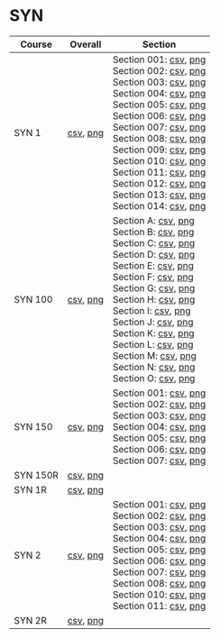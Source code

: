 # SYN

| Course | Overall | Section |
| ------ | ------- | ------- |
| SYN 1 | [csv](https://github.com/UCSD-Historical-Enrollment-Data/2025Winter/blob/main/overall/SYN%201.csv), [png](https://raw.githubusercontent.com/UCSD-Historical-Enrollment-Data/2025Winter/main/plot_overall/SYN%201.png) | Section 001: [csv](https://github.com/UCSD-Historical-Enrollment-Data/2025Winter/blob/main/section/SYN%201_001.csv), [png](https://raw.githubusercontent.com/UCSD-Historical-Enrollment-Data/2025Winter/main/plot_section/SYN%201_001.png)<br>Section 002: [csv](https://github.com/UCSD-Historical-Enrollment-Data/2025Winter/blob/main/section/SYN%201_002.csv), [png](https://raw.githubusercontent.com/UCSD-Historical-Enrollment-Data/2025Winter/main/plot_section/SYN%201_002.png)<br>Section 003: [csv](https://github.com/UCSD-Historical-Enrollment-Data/2025Winter/blob/main/section/SYN%201_003.csv), [png](https://raw.githubusercontent.com/UCSD-Historical-Enrollment-Data/2025Winter/main/plot_section/SYN%201_003.png)<br>Section 004: [csv](https://github.com/UCSD-Historical-Enrollment-Data/2025Winter/blob/main/section/SYN%201_004.csv), [png](https://raw.githubusercontent.com/UCSD-Historical-Enrollment-Data/2025Winter/main/plot_section/SYN%201_004.png)<br>Section 005: [csv](https://github.com/UCSD-Historical-Enrollment-Data/2025Winter/blob/main/section/SYN%201_005.csv), [png](https://raw.githubusercontent.com/UCSD-Historical-Enrollment-Data/2025Winter/main/plot_section/SYN%201_005.png)<br>Section 006: [csv](https://github.com/UCSD-Historical-Enrollment-Data/2025Winter/blob/main/section/SYN%201_006.csv), [png](https://raw.githubusercontent.com/UCSD-Historical-Enrollment-Data/2025Winter/main/plot_section/SYN%201_006.png)<br>Section 007: [csv](https://github.com/UCSD-Historical-Enrollment-Data/2025Winter/blob/main/section/SYN%201_007.csv), [png](https://raw.githubusercontent.com/UCSD-Historical-Enrollment-Data/2025Winter/main/plot_section/SYN%201_007.png)<br>Section 008: [csv](https://github.com/UCSD-Historical-Enrollment-Data/2025Winter/blob/main/section/SYN%201_008.csv), [png](https://raw.githubusercontent.com/UCSD-Historical-Enrollment-Data/2025Winter/main/plot_section/SYN%201_008.png)<br>Section 009: [csv](https://github.com/UCSD-Historical-Enrollment-Data/2025Winter/blob/main/section/SYN%201_009.csv), [png](https://raw.githubusercontent.com/UCSD-Historical-Enrollment-Data/2025Winter/main/plot_section/SYN%201_009.png)<br>Section 010: [csv](https://github.com/UCSD-Historical-Enrollment-Data/2025Winter/blob/main/section/SYN%201_010.csv), [png](https://raw.githubusercontent.com/UCSD-Historical-Enrollment-Data/2025Winter/main/plot_section/SYN%201_010.png)<br>Section 011: [csv](https://github.com/UCSD-Historical-Enrollment-Data/2025Winter/blob/main/section/SYN%201_011.csv), [png](https://raw.githubusercontent.com/UCSD-Historical-Enrollment-Data/2025Winter/main/plot_section/SYN%201_011.png)<br>Section 012: [csv](https://github.com/UCSD-Historical-Enrollment-Data/2025Winter/blob/main/section/SYN%201_012.csv), [png](https://raw.githubusercontent.com/UCSD-Historical-Enrollment-Data/2025Winter/main/plot_section/SYN%201_012.png)<br>Section 013: [csv](https://github.com/UCSD-Historical-Enrollment-Data/2025Winter/blob/main/section/SYN%201_013.csv), [png](https://raw.githubusercontent.com/UCSD-Historical-Enrollment-Data/2025Winter/main/plot_section/SYN%201_013.png)<br>Section 014: [csv](https://github.com/UCSD-Historical-Enrollment-Data/2025Winter/blob/main/section/SYN%201_014.csv), [png](https://raw.githubusercontent.com/UCSD-Historical-Enrollment-Data/2025Winter/main/plot_section/SYN%201_014.png) |
| SYN 100 | [csv](https://github.com/UCSD-Historical-Enrollment-Data/2025Winter/blob/main/overall/SYN%20100.csv), [png](https://raw.githubusercontent.com/UCSD-Historical-Enrollment-Data/2025Winter/main/plot_overall/SYN%20100.png) | Section A: [csv](https://github.com/UCSD-Historical-Enrollment-Data/2025Winter/blob/main/section/SYN%20100_A.csv), [png](https://raw.githubusercontent.com/UCSD-Historical-Enrollment-Data/2025Winter/main/plot_section/SYN%20100_A.png)<br>Section B: [csv](https://github.com/UCSD-Historical-Enrollment-Data/2025Winter/blob/main/section/SYN%20100_B.csv), [png](https://raw.githubusercontent.com/UCSD-Historical-Enrollment-Data/2025Winter/main/plot_section/SYN%20100_B.png)<br>Section C: [csv](https://github.com/UCSD-Historical-Enrollment-Data/2025Winter/blob/main/section/SYN%20100_C.csv), [png](https://raw.githubusercontent.com/UCSD-Historical-Enrollment-Data/2025Winter/main/plot_section/SYN%20100_C.png)<br>Section D: [csv](https://github.com/UCSD-Historical-Enrollment-Data/2025Winter/blob/main/section/SYN%20100_D.csv), [png](https://raw.githubusercontent.com/UCSD-Historical-Enrollment-Data/2025Winter/main/plot_section/SYN%20100_D.png)<br>Section E: [csv](https://github.com/UCSD-Historical-Enrollment-Data/2025Winter/blob/main/section/SYN%20100_E.csv), [png](https://raw.githubusercontent.com/UCSD-Historical-Enrollment-Data/2025Winter/main/plot_section/SYN%20100_E.png)<br>Section F: [csv](https://github.com/UCSD-Historical-Enrollment-Data/2025Winter/blob/main/section/SYN%20100_F.csv), [png](https://raw.githubusercontent.com/UCSD-Historical-Enrollment-Data/2025Winter/main/plot_section/SYN%20100_F.png)<br>Section G: [csv](https://github.com/UCSD-Historical-Enrollment-Data/2025Winter/blob/main/section/SYN%20100_G.csv), [png](https://raw.githubusercontent.com/UCSD-Historical-Enrollment-Data/2025Winter/main/plot_section/SYN%20100_G.png)<br>Section H: [csv](https://github.com/UCSD-Historical-Enrollment-Data/2025Winter/blob/main/section/SYN%20100_H.csv), [png](https://raw.githubusercontent.com/UCSD-Historical-Enrollment-Data/2025Winter/main/plot_section/SYN%20100_H.png)<br>Section I: [csv](https://github.com/UCSD-Historical-Enrollment-Data/2025Winter/blob/main/section/SYN%20100_I.csv), [png](https://raw.githubusercontent.com/UCSD-Historical-Enrollment-Data/2025Winter/main/plot_section/SYN%20100_I.png)<br>Section J: [csv](https://github.com/UCSD-Historical-Enrollment-Data/2025Winter/blob/main/section/SYN%20100_J.csv), [png](https://raw.githubusercontent.com/UCSD-Historical-Enrollment-Data/2025Winter/main/plot_section/SYN%20100_J.png)<br>Section K: [csv](https://github.com/UCSD-Historical-Enrollment-Data/2025Winter/blob/main/section/SYN%20100_K.csv), [png](https://raw.githubusercontent.com/UCSD-Historical-Enrollment-Data/2025Winter/main/plot_section/SYN%20100_K.png)<br>Section L: [csv](https://github.com/UCSD-Historical-Enrollment-Data/2025Winter/blob/main/section/SYN%20100_L.csv), [png](https://raw.githubusercontent.com/UCSD-Historical-Enrollment-Data/2025Winter/main/plot_section/SYN%20100_L.png)<br>Section M: [csv](https://github.com/UCSD-Historical-Enrollment-Data/2025Winter/blob/main/section/SYN%20100_M.csv), [png](https://raw.githubusercontent.com/UCSD-Historical-Enrollment-Data/2025Winter/main/plot_section/SYN%20100_M.png)<br>Section N: [csv](https://github.com/UCSD-Historical-Enrollment-Data/2025Winter/blob/main/section/SYN%20100_N.csv), [png](https://raw.githubusercontent.com/UCSD-Historical-Enrollment-Data/2025Winter/main/plot_section/SYN%20100_N.png)<br>Section O: [csv](https://github.com/UCSD-Historical-Enrollment-Data/2025Winter/blob/main/section/SYN%20100_O.csv), [png](https://raw.githubusercontent.com/UCSD-Historical-Enrollment-Data/2025Winter/main/plot_section/SYN%20100_O.png) |
| SYN 150 | [csv](https://github.com/UCSD-Historical-Enrollment-Data/2025Winter/blob/main/overall/SYN%20150.csv), [png](https://raw.githubusercontent.com/UCSD-Historical-Enrollment-Data/2025Winter/main/plot_overall/SYN%20150.png) | Section 001: [csv](https://github.com/UCSD-Historical-Enrollment-Data/2025Winter/blob/main/section/SYN%20150_001.csv), [png](https://raw.githubusercontent.com/UCSD-Historical-Enrollment-Data/2025Winter/main/plot_section/SYN%20150_001.png)<br>Section 002: [csv](https://github.com/UCSD-Historical-Enrollment-Data/2025Winter/blob/main/section/SYN%20150_002.csv), [png](https://raw.githubusercontent.com/UCSD-Historical-Enrollment-Data/2025Winter/main/plot_section/SYN%20150_002.png)<br>Section 003: [csv](https://github.com/UCSD-Historical-Enrollment-Data/2025Winter/blob/main/section/SYN%20150_003.csv), [png](https://raw.githubusercontent.com/UCSD-Historical-Enrollment-Data/2025Winter/main/plot_section/SYN%20150_003.png)<br>Section 004: [csv](https://github.com/UCSD-Historical-Enrollment-Data/2025Winter/blob/main/section/SYN%20150_004.csv), [png](https://raw.githubusercontent.com/UCSD-Historical-Enrollment-Data/2025Winter/main/plot_section/SYN%20150_004.png)<br>Section 005: [csv](https://github.com/UCSD-Historical-Enrollment-Data/2025Winter/blob/main/section/SYN%20150_005.csv), [png](https://raw.githubusercontent.com/UCSD-Historical-Enrollment-Data/2025Winter/main/plot_section/SYN%20150_005.png)<br>Section 006: [csv](https://github.com/UCSD-Historical-Enrollment-Data/2025Winter/blob/main/section/SYN%20150_006.csv), [png](https://raw.githubusercontent.com/UCSD-Historical-Enrollment-Data/2025Winter/main/plot_section/SYN%20150_006.png)<br>Section 007: [csv](https://github.com/UCSD-Historical-Enrollment-Data/2025Winter/blob/main/section/SYN%20150_007.csv), [png](https://raw.githubusercontent.com/UCSD-Historical-Enrollment-Data/2025Winter/main/plot_section/SYN%20150_007.png) |
| SYN 150R | [csv](https://github.com/UCSD-Historical-Enrollment-Data/2025Winter/blob/main/overall/SYN%20150R.csv), [png](https://raw.githubusercontent.com/UCSD-Historical-Enrollment-Data/2025Winter/main/plot_overall/SYN%20150R.png) |  |
| SYN 1R | [csv](https://github.com/UCSD-Historical-Enrollment-Data/2025Winter/blob/main/overall/SYN%201R.csv), [png](https://raw.githubusercontent.com/UCSD-Historical-Enrollment-Data/2025Winter/main/plot_overall/SYN%201R.png) |  |
| SYN 2 | [csv](https://github.com/UCSD-Historical-Enrollment-Data/2025Winter/blob/main/overall/SYN%202.csv), [png](https://raw.githubusercontent.com/UCSD-Historical-Enrollment-Data/2025Winter/main/plot_overall/SYN%202.png) | Section 001: [csv](https://github.com/UCSD-Historical-Enrollment-Data/2025Winter/blob/main/section/SYN%202_001.csv), [png](https://raw.githubusercontent.com/UCSD-Historical-Enrollment-Data/2025Winter/main/plot_section/SYN%202_001.png)<br>Section 002: [csv](https://github.com/UCSD-Historical-Enrollment-Data/2025Winter/blob/main/section/SYN%202_002.csv), [png](https://raw.githubusercontent.com/UCSD-Historical-Enrollment-Data/2025Winter/main/plot_section/SYN%202_002.png)<br>Section 003: [csv](https://github.com/UCSD-Historical-Enrollment-Data/2025Winter/blob/main/section/SYN%202_003.csv), [png](https://raw.githubusercontent.com/UCSD-Historical-Enrollment-Data/2025Winter/main/plot_section/SYN%202_003.png)<br>Section 004: [csv](https://github.com/UCSD-Historical-Enrollment-Data/2025Winter/blob/main/section/SYN%202_004.csv), [png](https://raw.githubusercontent.com/UCSD-Historical-Enrollment-Data/2025Winter/main/plot_section/SYN%202_004.png)<br>Section 005: [csv](https://github.com/UCSD-Historical-Enrollment-Data/2025Winter/blob/main/section/SYN%202_005.csv), [png](https://raw.githubusercontent.com/UCSD-Historical-Enrollment-Data/2025Winter/main/plot_section/SYN%202_005.png)<br>Section 006: [csv](https://github.com/UCSD-Historical-Enrollment-Data/2025Winter/blob/main/section/SYN%202_006.csv), [png](https://raw.githubusercontent.com/UCSD-Historical-Enrollment-Data/2025Winter/main/plot_section/SYN%202_006.png)<br>Section 007: [csv](https://github.com/UCSD-Historical-Enrollment-Data/2025Winter/blob/main/section/SYN%202_007.csv), [png](https://raw.githubusercontent.com/UCSD-Historical-Enrollment-Data/2025Winter/main/plot_section/SYN%202_007.png)<br>Section 008: [csv](https://github.com/UCSD-Historical-Enrollment-Data/2025Winter/blob/main/section/SYN%202_008.csv), [png](https://raw.githubusercontent.com/UCSD-Historical-Enrollment-Data/2025Winter/main/plot_section/SYN%202_008.png)<br>Section 010: [csv](https://github.com/UCSD-Historical-Enrollment-Data/2025Winter/blob/main/section/SYN%202_010.csv), [png](https://raw.githubusercontent.com/UCSD-Historical-Enrollment-Data/2025Winter/main/plot_section/SYN%202_010.png)<br>Section 011: [csv](https://github.com/UCSD-Historical-Enrollment-Data/2025Winter/blob/main/section/SYN%202_011.csv), [png](https://raw.githubusercontent.com/UCSD-Historical-Enrollment-Data/2025Winter/main/plot_section/SYN%202_011.png) |
| SYN 2R | [csv](https://github.com/UCSD-Historical-Enrollment-Data/2025Winter/blob/main/overall/SYN%202R.csv), [png](https://raw.githubusercontent.com/UCSD-Historical-Enrollment-Data/2025Winter/main/plot_overall/SYN%202R.png) |  |
